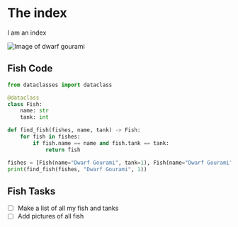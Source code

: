 # The index
I am an index

![Image of dwarf gourami](https://a-z-animals.com/media/2023/05/shutterstock-2300175123-huge-licensed-scaled.jpg)

## Fish Code
```python
from dataclasses import dataclass

@dataclass
class Fish:
    name: str
    tank: int

def find_fish(fishes, name, tank) -> Fish:
    for fish in fishes:
        if fish.name == name and fish.tank == tank:
            return fish

fishes = [Fish(name="Dwarf Gourami", tank=1), Fish(name="Dwarf Gourami", tank=2)]
print(find_fish(fishes, "Dwarf Gourami", 1))
```
## Fish Tasks
- [ ] Make a list of all my fish and tanks
- [ ] Add pictures of all fish
